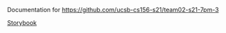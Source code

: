 ---
---

Documentation for <https://github.com/ucsb-cs156-s21/team02-s21-7pm-3>

[Storybook](storybook)
